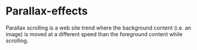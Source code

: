 # Parallax-effects
Parallax scrolling is a web site trend where the background content (i.e. an image) is moved at a different speed than the foreground content while scrolling.
